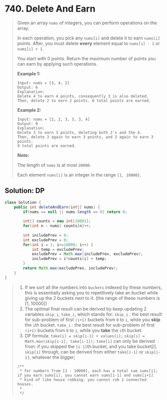 # 740. Delete And Earn

> Given an array `nums` of integers, you can perform operations on the array.
>
> In each operation, you pick any `nums[i]` and delete it to earn `nums[i]` points. After, you must delete **every** element equal to `nums[i] - 1` or `nums[i] + 1`.
>
> You start with 0 points. Return the maximum number of points you can earn by applying such operations.
>
> **Example 1:**  
>
>
> ```text
> Input: nums = [3, 4, 2]
> Output: 6
> Explanation: 
> Delete 4 to earn 4 points, consequently 3 is also deleted.
> Then, delete 2 to earn 2 points. 6 total points are earned.
> ```
>
> **Example 2:**  
>
>
> ```text
> Input: nums = [2, 2, 3, 3, 3, 4]
> Output: 9
> Explanation: 
> Delete 3 to earn 3 points, deleting both 2's and the 4.
> Then, delete 3 again to earn 3 points, and 3 again to earn 3 points.
> 9 total points are earned.
> ```
>
> **Note:**
>
> The length of `nums` is at most `20000`.
>
> Each element `nums[i]` is an integer in the range `[1, 10000]`.

## Solution: DP

```java
class Solution {
    public int deleteAndEarn(int[] nums) {
        if(nums == null || nums.length == 0) return 0;
        
        int[] counts = new int[10001];
        for(int n : nums) counts[n]++;
        
        int includePrev = 0;
        int excludePrev = 0;
        for(int i = 1; i<=10000; i++) {
            int temp = excludePrev;
            excludePrev = Math.max(includePrev, excludePrev);
            includePrev = i*counts[i] + temp;
        }
        return Math.max(excludePrev, includePrev);
    }
}
```

> 1. If we sort all the numbers into `buckets` indexed by these numbers, this is essentially asking you to repetitively take an bucket while giving up the 2 buckets next to it. \(the range of these numbers is \[1, 10000\]\)
> 2. The optimal final result can be derived by keep updating 2 variables `skip_i`, `take_i`, which stands for: `skip_i` : the best result for sub-problem of first `(i+1)` buckets from `0` to `i`, while you **skip** the `i`th bucket. `take_i` : the best result for sub-problem of first `(i+1)` buckets from `0` to `i`, while you **take** the `i`th bucket.
> 3. DP formula: `take[i] = skip[i-1] + values[i];` `skip[i] = Math.max(skip[i-1], take[i-1]);` `take[i]` can only be derived from: if you skipped the `[i-1]`th bucket, and you take bucket\[i\]. `skip[i]` through, can be derived from either `take[i-1]` or `skip[i-1]`, whatever the bigger;
>
> ```text
> /**
>  * for numbers from [1 - 10000], each has a total sum sums[i]; if you earn sums[i], you cannot earn sums[i-1] and sums[i+1]
>  * kind of like house robbing. you cannot rob 2 connected houses.
>  * 
>  */
> ```

